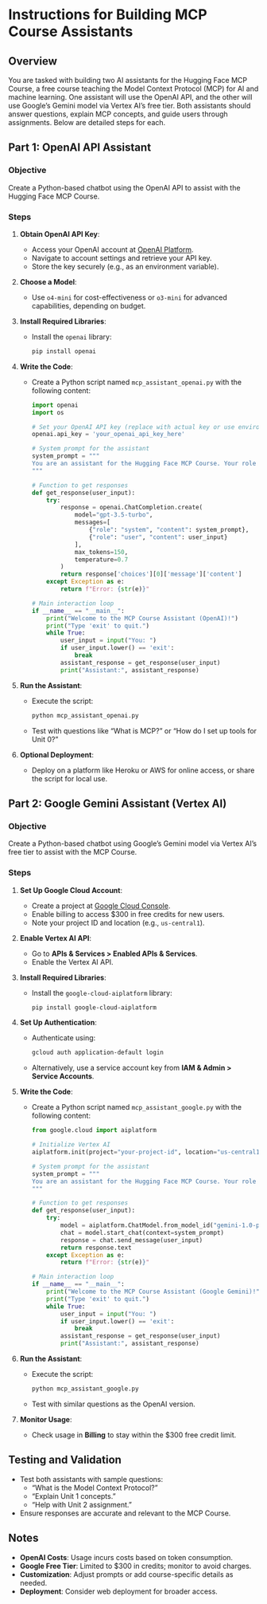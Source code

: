 # Instructions for Building MCP Course Assistants

## Overview
You are tasked with building two AI assistants for the Hugging Face MCP Course, a free course teaching the Model Context Protocol (MCP) for AI and machine learning. One assistant will use the OpenAI API, and the other will use Google’s Gemini model via Vertex AI’s free tier. Both assistants should answer questions, explain MCP concepts, and guide users through assignments. Below are detailed steps for each.

## Part 1: OpenAI API Assistant

### Objective
Create a Python-based chatbot using the OpenAI API to assist with the Hugging Face MCP Course.

### Steps

1. **Obtain OpenAI API Key**:
   - Access your OpenAI account at [OpenAI Platform](https://platform.openai.com/).
   - Navigate to account settings and retrieve your API key.
   - Store the key securely (e.g., as an environment variable).

2. **Choose a Model**:
   - Use `o4-mini` for cost-effectiveness or `o3-mini` for advanced capabilities, depending on budget.

3. **Install Required Libraries**:
   - Install the `openai` library:
     ```bash
     pip install openai
     ```

4. **Write the Code**:
   - Create a Python script named `mcp_assistant_openai.py` with the following content:
     ```python
     import openai
     import os

     # Set your OpenAI API key (replace with actual key or use environment variable)
     openai.api_key = 'your_openai_api_key_here'

     # System prompt for the assistant
     system_prompt = """
     You are an assistant for the Hugging Face MCP Course. Your role is to help users understand the Model Context Protocol (MCP), answer questions about course content, and provide guidance on assignments. Be knowledgeable about AI, machine learning, and MCP concepts.
     """

     # Function to get responses
     def get_response(user_input):
         try:
             response = openai.ChatCompletion.create(
                 model="gpt-3.5-turbo",
                 messages=[
                     {"role": "system", "content": system_prompt},
                     {"role": "user", "content": user_input}
                 ],
                 max_tokens=150,
                 temperature=0.7
             )
             return response['choices'][0]['message']['content']
         except Exception as e:
             return f"Error: {str(e)}"

     # Main interaction loop
     if __name__ == "__main__":
         print("Welcome to the MCP Course Assistant (OpenAI)!")
         print("Type 'exit' to quit.")
         while True:
             user_input = input("You: ")
             if user_input.lower() == 'exit':
                 break
             assistant_response = get_response(user_input)
             print("Assistant:", assistant_response)
     ```

5. **Run the Assistant**:
   - Execute the script:
     ```bash
     python mcp_assistant_openai.py
     ```
   - Test with questions like “What is MCP?” or “How do I set up tools for Unit 0?”

6. **Optional Deployment**:
   - Deploy on a platform like Heroku or AWS for online access, or share the script for local use.

## Part 2: Google Gemini Assistant (Vertex AI)

### Objective
Create a Python-based chatbot using Google’s Gemini model via Vertex AI’s free tier to assist with the MCP Course.

### Steps

1. **Set Up Google Cloud Account**:
   - Create a project at [Google Cloud Console](https://console.cloud.google.com/).
   - Enable billing to access $300 in free credits for new users.
   - Note your project ID and location (e.g., `us-central1`).

2. **Enable Vertex AI API**:
   - Go to **APIs & Services > Enabled APIs & Services**.
   - Enable the Vertex AI API.

3. **Install Required Libraries**:
   - Install the `google-cloud-aiplatform` library:
     ```bash
     pip install google-cloud-aiplatform
     ```

4. **Set Up Authentication**:
   - Authenticate using:
     ```bash
     gcloud auth application-default login
     ```
   - Alternatively, use a service account key from **IAM & Admin > Service Accounts**.

5. **Write the Code**:
   - Create a Python script named `mcp_assistant_google.py` with the following content:
     ```python
     from google.cloud import aiplatform

     # Initialize Vertex AI
     aiplatform.init(project="your-project-id", location="us-central1")

     # System prompt for the assistant
     system_prompt = """
     You are an assistant for the Hugging Face MCP Course. Your role is to help users understand the Model Context Protocol (MCP), answer questions about course content, and provide guidance on assignments. Be knowledgeable about AI, machine learning, and MCP concepts.
     """

     # Function to get responses
     def get_response(user_input):
         try:
             model = aiplatform.ChatModel.from_model_id("gemini-1.0-pro")
             chat = model.start_chat(context=system_prompt)
             response = chat.send_message(user_input)
             return response.text
         except Exception as e:
             return f"Error: {str(e)}"

     # Main interaction loop
     if __name__ == "__main__":
         print("Welcome to the MCP Course Assistant (Google Gemini)!")
         print("Type 'exit' to quit.")
         while True:
             user_input = input("You: ")
             if user_input.lower() == 'exit':
                 break
             assistant_response = get_response(user_input)
             print("Assistant:", assistant_response)
     ```

6. **Run the Assistant**:
   - Execute the script:
     ```bash
     python mcp_assistant_google.py
     ```
   - Test with similar questions as the OpenAI version.

7. **Monitor Usage**:
   - Check usage in **Billing** to stay within the $300 free credit limit.

## Testing and Validation
- Test both assistants with sample questions:
  - “What is the Model Context Protocol?”
  - “Explain Unit 1 concepts.”
  - “Help with Unit 2 assignment.”
- Ensure responses are accurate and relevant to the MCP Course.

## Notes
- **OpenAI Costs**: Usage incurs costs based on token consumption.
- **Google Free Tier**: Limited to $300 in credits; monitor to avoid charges.
- **Customization**: Adjust prompts or add course-specific details as needed.
- **Deployment**: Consider web deployment for broader access.